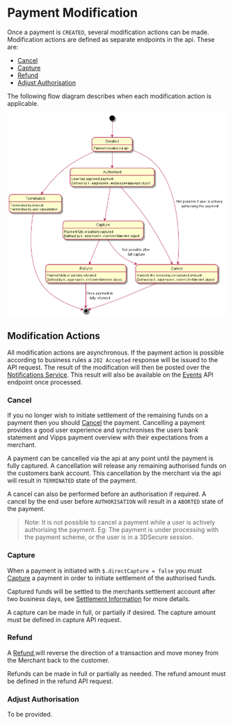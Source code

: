 # Payment Modification

Once a payment is `CREATED`, several modification actions can be made. Modification actions are defined as separate endpoints in the api. These are:

* [Cancel](#cancel)
* [Capture](#capture)
* [Refund](#refund)
* [Adjust Authorisation](#adjust-authorisation)

The following flow diagram describes when each modification action is applicable.

![Payment flow diagram](images/payment-modification.png "Payment Flow Diagram")

## Modification Actions

All modification actions are asynchronous. If the payment action is possible according to business rules a `202 Accepted` response will be issued to the API request. The result of the modification will then be posted over the [Notifications Service](./How-to-setup-Notification-Webhooks.md). This result will also be available on the [Events](https://vippsas.github.io/vipps-developer-docs/docs/APIs/epayments-api/) API endpoint once processed.

### Cancel

If you no longer wish to initiate settlement of the remaining funds on a payment then you should [Cancel](https://vippsas.github.io/vipps-developer-docs/docs/APIs/epayments-api/) the payment. Cancelling a payment provides a good user experience and synchronises the users bank statement and Vipps payment overview with their expectations from a merchant.

A payment can be cancelled via the api at any point until the payment is fully captured. A cancellation will release any remaining authorised funds on the customers bank account. This cancellation by the merchant via the api will result in `TERMINATED` state of the payment.

A cancel can also be performed before an authorisation if required. A cancel by the end user before `AUTHORISATION` will result in a `ABORTED` state of the payment.

> Note: It is not possible to cancel a payment while a user is actively authorising the payment. Eg: The payment is under processing with the payment scheme, or the user is in a 3DSecure session.

### Capture

When a payment is initiated with `$.directCapture = false` you must [Capture](https://vippsas.github.io/vipps-developer-docs/docs/APIs/epayments-api/) a payment in order to initiate settlement of the authorised funds.

Captured funds will be settled to the merchants settlement account after two business days, see [Settlement Information](https://vippsas.github.io/vipps-developer-docs/docs/APIs/epayments-api/) for more details.

A capture can be made in full, or partially if desired. The capture amount must be defined in capture API request.

### Refund

A [Refund ](https://vippsas.github.io/vipps-developer-docs/docs/APIs/epayments-api/) will reverse the direction of a transaction and move money from the Merchant back to the customer.

Refunds can be made in full or partially as needed. The refund amount must be defined in the refund API request.

### Adjust Authorisation

To be provided.